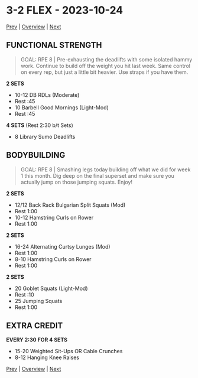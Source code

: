# 3-2 FLEX - 2023-10-24

[Prev](3-1.md) | [Overview](0-Overview.md) | [Next](3-3.md)

## FUNCTIONAL STRENGTH
> GOAL: RPE 8 | Pre-exhausting the deadlifts with some isolated hammy work. Continue to build off the weight you hit last week. Same control on every rep, but just a little bit heavier. Use straps if you have them.

**2 SETS**
- 10-12 DB RDLs (Moderate)
- Rest :45
- 10 Barbell Good Mornings (Light-Mod)
- Rest :45

**4 SETS** (Rest 2:30 b/t Sets)
- 8 Library Sumo Deadlifts

## BODYBUILDING
> GOAL: RPE 8 | Smashing legs today building off what we did for week 1 this month. Dig deep on the final superset and make sure you actually jump on those jumping squats. Enjoy! 

**2 SETS**
- 12/12 Back Rack Bulgarian Split Squats (Mod)
- Rest 1:00
- 10-12 Hamstring Curls on Rower
- Rest 1:00

**2 SETS**
- 16-24 Alternating Curtsy Lunges (Mod)
- Rest 1:00
- 8-10 Hamstring Curls on Rower
- Rest 1:00

**2 SETS**
- 20 Goblet Squats (Light-Mod)
- Rest :10
- 25 Jumping Squats
- Rest 1:00

## EXTRA CREDIT
**EVERY 2:30 FOR 4 SETS**
- 15-20 Weighted Sit-Ups OR Cable Crunches
- 8-12 Hanging Knee Raises

[Prev](3-1.md) | [Overview](0-Overview.md) | [Next](3-3.md)
